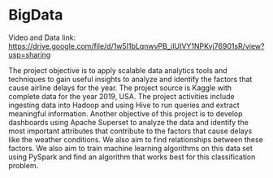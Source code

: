 # BigData
Video and Data link:
https://drive.google.com/file/d/1w5I1bLqnwvPB_iIUIVY1NPKvj76901sR/view?usp=sharing

The project objective is to apply scalable data analytics tools and techniques to gain useful insights to analyze and identify the factors that cause airline delays for the year. The project source is Kaggle with complete data for the year 2019, USA. The project activities include ingesting data into Hadoop and using Hive to run queries and extract meaningful information.
Another objective of this project is to develop dashboards using Apache Superset to analyze the data and identify the most important attributes that contribute to the factors that cause delays like the weather conditions. We also aim to find relationships between these factors.
We also aim to train machine learning algorithms on this data set using PySpark and find an algorithm that works best for this classification problem.
